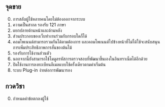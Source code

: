 ## จุดขาย

0. การสลับผู้ใช้หลายคนโดยไม่ต้องออกจากระบบ
1. ความเป็นสากล รองรับ 121 ภาษา
2. แยกปลายด้านหน้าและด้านหลัง
3. ส่วนประกอบของเว็บทำงานร่วมกับกรอบใดก็ได้
4. คอมโพเนนต์สามารถรวมกันได้ตามต้องการ และคอมโพเนนต์ไปข้างหน้าที่ไม่ได้ใช้จะสนับสนุนการเพิ่มประสิทธิภาพการสั่นของต้นไม้
5. รองรับการใช้งานส่วนตัว
6. นอกจากนี้ยังสามารถใช้โมดูลรหัสการตรวจสอบที่พัฒนาขึ้นเองในอินทราเน็ตได้อีกด้วย
7. ปิดใช้งานการลงทะเบียนอีเมลแบบใช้ครั้งเดียวตามค่าเริ่มต้น
8. ระบบ Plug-in ง่ายต่อการพัฒนารอง

## กวดวิชา

0. กำหนดค่าข้อตกลงผู้ใช้